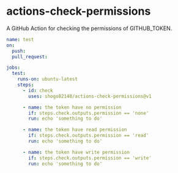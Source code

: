 # actions-check-permissions

A GitHub Action for checking the permissions of GITHUB_TOKEN.

```yaml
name: test
on:
  push:
  pull_request:

jobs:
  test:
    runs-on: ubuntu-latest
    steps:
      - id: check
        uses: shogo82148/actions-check-permissions@v1

      - name: the token have no permission
        if: steps.check.outputs.permission == 'none'
        run: echo 'something to do'

      - name: the token have read permission
        if: steps.check.outputs.permission == 'read'
        run: echo 'something to do'

      - name: the token have write permission
        if: steps.check.outputs.permission == 'write'
        run: echo 'something to do'
```

